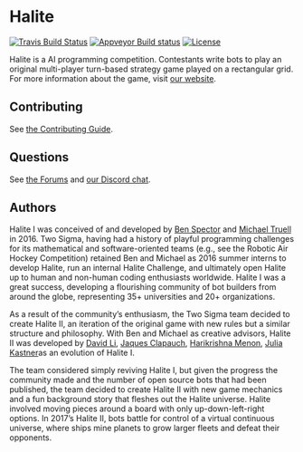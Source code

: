# Halite

[![Travis Build Status](https://travis-ci.com/twosigma/Halite-II.svg?token=g5W4G4nTZRf9GdJEqCVK&branch=master)](https://travis-ci.com/twosigma/Halite-II)
[![Appveyor Build status](https://ci.appveyor.com/api/projects/status/q4xl422raui15933?svg=true)](https://ci.appveyor.com/project/Halite/halite-ii)
[![License](https://img.shields.io/badge/license-MIT-blue.svg)](https://raw.githubusercontent.com/HaliteChallenge/Halite/master/LICENSE)

Halite is a AI programming competition. Contestants write bots to play an original multi-player turn-based strategy game played on a rectangular grid. For more information about the game, visit [our website](http://halite.io).

## Contributing

See [the Contributing Guide](CONTRIBUTING.md).

## Questions

See [the Forums](http://forums.halite.io) and [our Discord chat](https://discordapp.com/invite/rbVDB4n).

## Authors

Halite I was conceived of and developed by [Ben Spector](https://github.com/Sydriax) and [Michael Truell](https://github.com/truell20) in 2016. Two Sigma, having had a history of playful programming challenges for its mathematical and software-oriented teams (e.g., see the Robotic Air Hockey Competition) retained Ben and Michael as 2016 summer interns to develop Halite, run an internal Halite Challenge, and ultimately open Halite up to human and non-human coding enthusiasts worldwide. Halite I was a great success, developing a flourishing community of bot builders from around the globe, representing 35+ universities and 20+ organizations.

As a result of the community’s enthusiasm, the Two Sigma team decided to create Halite II, an iteration of the original game with new rules but a similar structure and philosophy. With Ben and Michael as creative advisors, Halite II was developed by [David Li](https://github.com/lidavidm), [Jaques Clapauch](https://github.com/j-clap), [Harikrishna Menon](https://github.com/harikmenon), [Julia Kastner](https://github.com/julskast)as an evolution of Halite I. 

The team considered simply reviving Halite I, but given the progress the community made and the number of open source bots that had been published, the team decided to create Halite II with new game mechanics and a fun background story that fleshes out the Halite universe. Halite involved moving pieces around a board with only up-down-left-right options. In 2017’s Halite II, bots battle for control of a virtual continuous universe, where ships mine planets to grow larger fleets and defeat their opponents.
